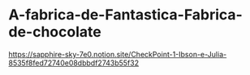 # A-fabrica-de-Fantastica-Fabrica-de-chocolate
https://sapphire-sky-7e0.notion.site/CheckPoint-1-Ibson-e-Julia-8535f8fed72740e08dbbdf2743b55f32
